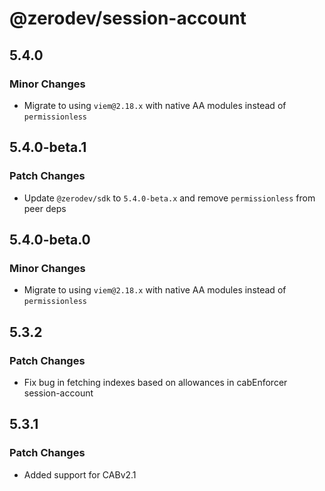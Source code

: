 # @zerodev/session-account

## 5.4.0

### Minor Changes

- Migrate to using `viem@2.18.x` with native AA modules instead of `permissionless`

## 5.4.0-beta.1

### Patch Changes

- Update `@zerodev/sdk` to `5.4.0-beta.x` and remove `permissionless` from peer deps

## 5.4.0-beta.0

### Minor Changes

- Migrate to using `viem@2.18.x` with native AA modules instead of `permissionless`

## 5.3.2

### Patch Changes

- Fix bug in fetching indexes based on allowances in cabEnforcer session-account

## 5.3.1

### Patch Changes

- Added support for CABv2.1
